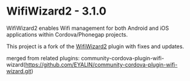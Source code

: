 # WifiWizard2 - 3.1.0

WifiWizard2 enables Wifi management for both Android and iOS applications within Cordova/Phonegap projects.

This project is a fork of the [WifiWizard2](https://github.com/tripflex/WifiWizard2) plugin with fixes and updates.

merged from related plugins:
community-cordova-plugin-wifi-wizard(https://github.com/EYALIN/community-cordova-plugin-wifi-wizard.git)